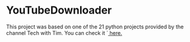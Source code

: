 # YouTubeDownloader


<p>This project was based on one of the 21 python projects provided by the channel Tech with Tim. You can check it `<a href= "https://www.youtube.com/watch?v=NpmFbWO6HPU&t=67s"> here.</a> </p>
